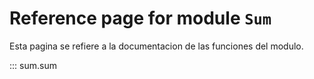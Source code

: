 # Reference page for module `Sum`

Esta pagina se refiere a la documentacion de las funciones del modulo.

::: sum.sum
